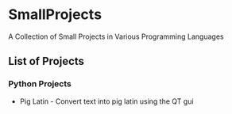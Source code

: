 # SmallProjects
A Collection of Small Projects in Various Programming Languages

## List of Projects
### Python Projects
- Pig Latin - Convert text into pig latin using the QT gui
